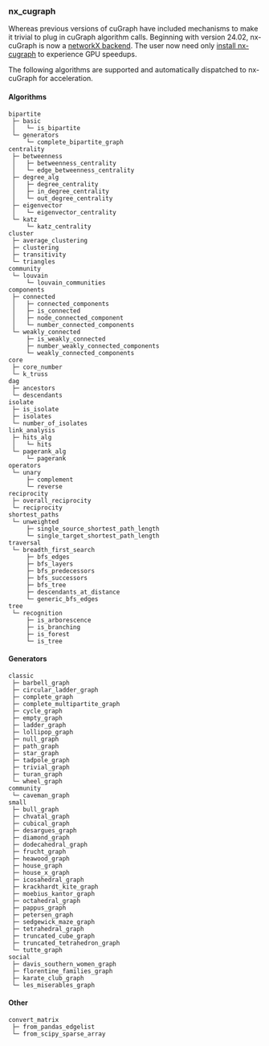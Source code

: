 ### nx_cugraph


Whereas previous versions of cuGraph have included mechanisms to make it
trivial to plug in cuGraph algorithm calls. Beginning with version 24.02, nx-cuGraph 
is now a [networkX backend](<https://networkx.org/documentation/stable/reference/utils.html#backends>).
The user now need only [install nx-cugraph](<https://github.com/rapidsai/cugraph/blob/branch-24.04/python/nx-cugraph/README.md#install>)
to experience GPU speedups.

The following algorithms are supported and automatically dispatched to nx-cuGraph for acceleration.
 
#### Algorithms
```
bipartite
 ├─ basic
 │   └─ is_bipartite
 └─ generators
     └─ complete_bipartite_graph
centrality
 ├─ betweenness
 │   ├─ betweenness_centrality
 │   └─ edge_betweenness_centrality
 ├─ degree_alg
 │   ├─ degree_centrality
 │   ├─ in_degree_centrality
 │   └─ out_degree_centrality
 ├─ eigenvector
 │   └─ eigenvector_centrality
 └─ katz
     └─ katz_centrality
cluster
 ├─ average_clustering
 ├─ clustering
 ├─ transitivity
 └─ triangles
community
 └─ louvain
     └─ louvain_communities
components
 ├─ connected
 │   ├─ connected_components
 │   ├─ is_connected
 │   ├─ node_connected_component
 │   └─ number_connected_components
 └─ weakly_connected
     ├─ is_weakly_connected
     ├─ number_weakly_connected_components
     └─ weakly_connected_components
core
 ├─ core_number
 └─ k_truss
dag
 ├─ ancestors
 └─ descendants
isolate
 ├─ is_isolate
 ├─ isolates
 └─ number_of_isolates
link_analysis
 ├─ hits_alg
 │   └─ hits
 └─ pagerank_alg
     └─ pagerank
operators
 └─ unary
     ├─ complement
     └─ reverse
reciprocity
 ├─ overall_reciprocity
 └─ reciprocity
shortest_paths
 └─ unweighted
     ├─ single_source_shortest_path_length
     └─ single_target_shortest_path_length
traversal
 └─ breadth_first_search
     ├─ bfs_edges
     ├─ bfs_layers
     ├─ bfs_predecessors
     ├─ bfs_successors
     ├─ bfs_tree
     ├─ descendants_at_distance
     └─ generic_bfs_edges
tree
 └─ recognition
     ├─ is_arborescence
     ├─ is_branching
     ├─ is_forest
     └─ is_tree
```

#### Generators
```
classic
 ├─ barbell_graph
 ├─ circular_ladder_graph
 ├─ complete_graph
 ├─ complete_multipartite_graph
 ├─ cycle_graph
 ├─ empty_graph
 ├─ ladder_graph
 ├─ lollipop_graph
 ├─ null_graph
 ├─ path_graph
 ├─ star_graph
 ├─ tadpole_graph
 ├─ trivial_graph
 ├─ turan_graph
 └─ wheel_graph
community
 └─ caveman_graph
small
 ├─ bull_graph
 ├─ chvatal_graph
 ├─ cubical_graph
 ├─ desargues_graph
 ├─ diamond_graph
 ├─ dodecahedral_graph
 ├─ frucht_graph
 ├─ heawood_graph
 ├─ house_graph
 ├─ house_x_graph
 ├─ icosahedral_graph
 ├─ krackhardt_kite_graph
 ├─ moebius_kantor_graph
 ├─ octahedral_graph
 ├─ pappus_graph
 ├─ petersen_graph
 ├─ sedgewick_maze_graph
 ├─ tetrahedral_graph
 ├─ truncated_cube_graph
 ├─ truncated_tetrahedron_graph
 └─ tutte_graph
social
 ├─ davis_southern_women_graph
 ├─ florentine_families_graph
 ├─ karate_club_graph
 └─ les_miserables_graph
```

#### Other

```
convert_matrix
 ├─ from_pandas_edgelist
 └─ from_scipy_sparse_array
```



